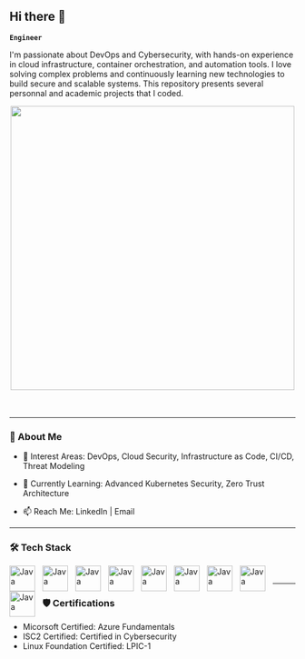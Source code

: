 ## Hi there 👋

**`Engineer`**

I'm passionate about DevOps and Cybersecurity, with hands-on experience in cloud infrastructure, container orchestration, and automation tools. I love solving complex problems and continuously learning new technologies to build secure and scalable systems.
This repository presents several personnal and academic projects that I coded.

<div align="center">
<img src="https://user-images.githubusercontent.com/74038190/225813708-98b745f2-7d22-48cf-9150-083f1b00d6c9.gif" width="500" />
</div>
<br><br>

---

### 🚀 About Me

- 🎯 Interest Areas: DevOps, Cloud Security, Infrastructure as Code, CI/CD, Threat Modeling

- 🌱 Currently Learning: Advanced Kubernetes Security, Zero Trust Architecture

- 📫 Reach Me: LinkedIn | Email

---

### 🛠️ Tech Stack

<img align="left" alt="Java" width="45px" style="padding-right:10px;" src="https://cdn.jsdelivr.net/gh/devicons/devicon@latest/icons/linux/linux-original.svg" />
          
<img align="left" alt="Java" width="45px" style="padding-right:10px;" src="https://cdn.jsdelivr.net/gh/devicons/devicon@latest/icons/bash/bash-original.svg" />

<img align="left" alt="Java" width="45px" style="padding-right:10px;" src="https://cdn.jsdelivr.net/gh/devicons/devicon@latest/icons/python/python-original.svg" />
          
<img align="left" alt="Java" width="45px" style="padding-right:10px;" src="https://cdn.jsdelivr.net/gh/devicons/devicon@latest/icons/flask/flask-original.svg" />

<img align="left" alt="Java" width="45px" style="padding-right:10px;" src="https://cdn.jsdelivr.net/gh/devicons/devicon@latest/icons/react/react-original.svg" />

<img align="left" alt="Java" width="45px" style="padding-right:10px;" src="https://cdn.jsdelivr.net/gh/devicons/devicon@latest/icons/docker/docker-original.svg" />
          
<img align="left" alt="Java" width="45px" style="padding-right:10px;" src="https://cdn.jsdelivr.net/gh/devicons/devicon@latest/icons/kubernetes/kubernetes-original.svg" />

<img align="left" alt="Java" width="45px" style="padding-right:10px;" src="https://cdn.jsdelivr.net/gh/devicons/devicon@latest/icons/ansible/ansible-original.svg" />
          
<img align="left" alt="Java" width="45px" style="padding-right:10px;" src="https://cdn.jsdelivr.net/gh/devicons/devicon@latest/icons/terraform/terraform-original.svg" />
<br />

---
### 🛡️ Certifications
- Micorsoft Certified: Azure Fundamentals
- ISC2 Certified: Certified in Cybersecurity
- Linux Foundation Certified: LPIC-1
<!--
**Toothless-shark/Toothless-shark** is a ✨ _special_ ✨ repository because its `README.md` (this file) appears on your GitHub profile.

Here are some ideas to get you started:

- 🔭 I’m currently working on ...
- 🌱 I’m currently learning ...
- 👯 I’m looking to collaborate on ...
- 🤔 I’m looking for help with ...
- 💬 Ask me about ...
- 📫 How to reach me: ...
- 😄 Pronouns: ...
- ⚡ Fun fact: ...
-->

